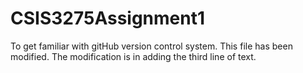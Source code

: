 # CSIS3275Assignment1
To get familiar with gitHub version control system.
This file has been modified. The modification is in adding the third line of text.
